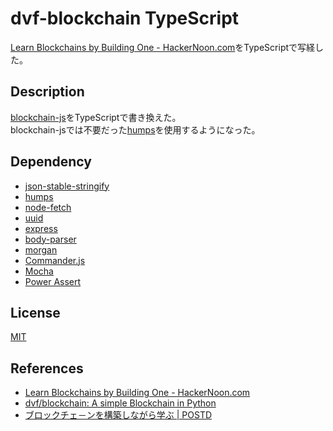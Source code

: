 # dvf-blockchain TypeScript

[Learn Blockchains by Building One \- HackerNoon\.com](https://hackernoon.com/learn-blockchains-by-building-one-117428612f46)をTypeScriptで写経した。

## Description

[blockchain-js](https://github.com/teheperor/dvf-blockchain/tree/master/blockchain-js)をTypeScriptで書き換えた。  
blockchain-jsでは不要だった[humps](https://github.com/domchristie/humps)を使用するようになった。

## Dependency

 - [json-stable-stringify](https://github.com/substack/json-stable-stringify)
 - [humps](https://github.com/domchristie/humps)
 - [node-fetch](https://github.com/bitinn/node-fetch)
 - [uuid](https://github.com/kelektiv/node-uuid)
 - [express](https://github.com/expressjs/express)
 - [body-parser](https://github.com/expressjs/body-parser)
 - [morgan](https://github.com/expressjs/morgan)
 - [Commander.js](https://github.com/tj/commander.js/)
 - [Mocha](https://github.com/mochajs/mocha)
 - [Power Assert](https://github.com/power-assert-js/power-assert)

## License

[MIT](https://github.com/tcnksm/tool/blob/master/LICENCE)

## References
- [Learn Blockchains by Building One \- HackerNoon\.com](https://hackernoon.com/learn-blockchains-by-building-one-117428612f46)
- [dvf/blockchain: A simple Blockchain in Python](https://github.com/dvf/blockchain)
- [ブロックチェ－ンを構築しながら学ぶ \| POSTD](https://postd.cc/learn-blockchains-by-building-one/)
